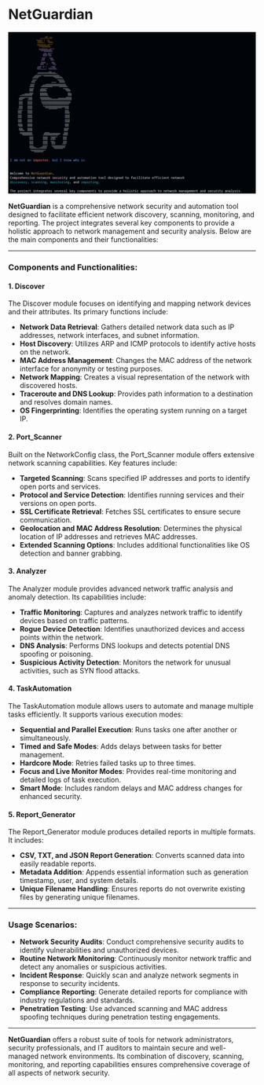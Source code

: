 # **NetGuardian**

![MainScreenshot](README_Screenshots/Screenshot1.png)

**NetGuardian** is a comprehensive network security and automation tool designed to facilitate efficient network discovery, scanning, monitoring, and reporting. The project integrates several key components to provide a holistic approach to network management and security analysis. Below are the main components and their functionalities:

---

### Components and Functionalities:

#### 1. **Discover**
The Discover module focuses on identifying and mapping network devices and their attributes. Its primary functions include:

- **Network Data Retrieval**: Gathers detailed network data such as IP addresses, network interfaces, and subnet information.
- **Host Discovery**: Utilizes ARP and ICMP protocols to identify active hosts on the network.
- **MAC Address Management**: Changes the MAC address of the network interface for anonymity or testing purposes.
- **Network Mapping**: Creates a visual representation of the network with discovered hosts.
- **Traceroute and DNS Lookup**: Provides path information to a destination and resolves domain names.
- **OS Fingerprinting**: Identifies the operating system running on a target IP.

#### 2. **Port_Scanner**
Built on the NetworkConfig class, the Port_Scanner module offers extensive network scanning capabilities. Key features include:

- **Targeted Scanning**: Scans specified IP addresses and ports to identify open ports and services.
- **Protocol and Service Detection**: Identifies running services and their versions on open ports.
- **SSL Certificate Retrieval**: Fetches SSL certificates to ensure secure communication.
- **Geolocation and MAC Address Resolution**: Determines the physical location of IP addresses and retrieves MAC addresses.
- **Extended Scanning Options**: Includes additional functionalities like OS detection and banner grabbing.

#### 3. **Analyzer**
The Analyzer module provides advanced network traffic analysis and anomaly detection. Its capabilities include:

- **Traffic Monitoring**: Captures and analyzes network traffic to identify devices based on traffic patterns.
- **Rogue Device Detection**: Identifies unauthorized devices and access points within the network.
- **DNS Analysis**: Performs DNS lookups and detects potential DNS spoofing or poisoning.
- **Suspicious Activity Detection**: Monitors the network for unusual activities, such as SYN flood attacks.

#### 4. **TaskAutomation**
The TaskAutomation module allows users to automate and manage multiple tasks efficiently. It supports various execution modes:

- **Sequential and Parallel Execution**: Runs tasks one after another or simultaneously.
- **Timed and Safe Modes**: Adds delays between tasks for better management.
- **Hardcore Mode**: Retries failed tasks up to three times.
- **Focus and Live Monitor Modes**: Provides real-time monitoring and detailed logs of task execution.
- **Smart Mode**: Includes random delays and MAC address changes for enhanced security.

#### 5. **Report_Generator**
The Report_Generator module produces detailed reports in multiple formats. It includes:

- **CSV, TXT, and JSON Report Generation**: Converts scanned data into easily readable reports.
- **Metadata Addition**: Appends essential information such as generation timestamp, user, and system details.
- **Unique Filename Handling**: Ensures reports do not overwrite existing files by generating unique filenames.

---

### Usage Scenarios:

- **Network Security Audits**: Conduct comprehensive security audits to identify vulnerabilities and unauthorized devices.
- **Routine Network Monitoring**: Continuously monitor network traffic and detect any anomalies or suspicious activities.
- **Incident Response**: Quickly scan and analyze network segments in response to security incidents.
- **Compliance Reporting**: Generate detailed reports for compliance with industry regulations and standards.
- **Penetration Testing**: Use advanced scanning and MAC address spoofing techniques during penetration testing engagements.

---

**NetGuardian** offers a robust suite of tools for network administrators, security professionals, and IT auditors to maintain secure and well-managed network environments. Its combination of discovery, scanning, monitoring, and reporting capabilities ensures comprehensive coverage of all aspects of network security.






